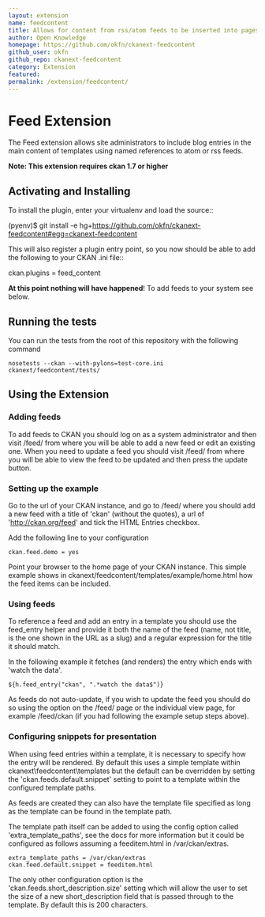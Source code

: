 ```yaml
---
layout: extension
name: feedcontent
title: Allows for content from rss/atom feeds to be inserted into pages
author: Open Knowledge
homepage: https://github.com/okfn/ckanext-feedcontent
github_user: okfn
github_repo: ckanext-feedcontent
category: Extension
featured: 
permalink: /extension/feedcontent/
---
```



# Feed Extension

The Feed extension allows site administrators to include blog entries in the main content of templates using named
references to atom or rss feeds.

**Note: This extension requires ckan 1.7 or higher**

## Activating and Installing

To install the plugin, enter your virtualenv and load the source::

 (pyenv)$ git install -e hg+https://github.com/okfn/ckanext-feedcontent#egg=ckanext-feedcontent

This will also register a plugin entry point, so you now should be
able to add the following to your CKAN .ini file::

 ckan.plugins = feed_content <other-plugins>

**At this point nothing will have happened**! To add feeds to your system see below.

## Running the tests

You can run the tests from the root of this repository with the following command

```
nosetests --ckan --with-pylons=test-core.ini ckanext/feedcontent/tests/
```

## Using the Extension

### Adding feeds

To add feeds to CKAN you should log on as a system administrator and then visit /feed/ from where you will be able to add a new feed or edit an existing one.  When you need to update a feed you should visit /feed/ from where you will be able to view the feed to be updated and then press the update button.

### Setting up the example

Go to the url of your CKAN instance, and go to /feed/ where you should add a new feed with a title of 'ckan' (without the quotes), a url of 'http://ckan.org/feed' and tick the HTML Entries checkbox.

Add the following line to your configuration

```
ckan.feed.demo = yes
```

Point your browser to the home page of your CKAN instance.  This simple example shows in ckanext/feedcontent/templates/example/home.html how the feed items can be included.


### Using feeds

To reference a feed and add an entry in a template you should use the feed_entry helper and provide it both the name of the feed (name, not title, is the one shown in the URL as a slug) and a regular expression for the title it should match.

In the following example it fetches (and renders) the entry which ends with 'watch the data'.

```
${h.feed_entry("ckan", ".*watch the data$")}
```

As feeds do not auto-update, if you wish to update the feed you should do so using the option on the /feed/ page or the individual view page, for example /feed/ckan (if you had following the example setup steps above).

### Configuring snippets for presentation

When using feed entries within a template, it is necessary to specify how the entry will be rendered.  By default this uses a simple template within ckanext\feedcontent\templates but the default can be overridden by setting the 'ckan.feeds.default.snippet' setting to point to a template within the configured template paths.

As feeds are created they can also have the template file specified as long as the template can be found in the template path.

The template path itself can be added to using the config option called 'extra_template_paths', see the docs for more information but it could be configured as follows assuming a feeditem.html in /var/ckan/extras.

```
extra_template_paths = /var/ckan/extras
ckan.feed.default.snippet = feeditem.html
```

The only other configuration option is the 'ckan.feeds.short_description.size' setting which will allow the user to set the size of a new short_description field that is passed through to the template.  By default this is 200 characters.



